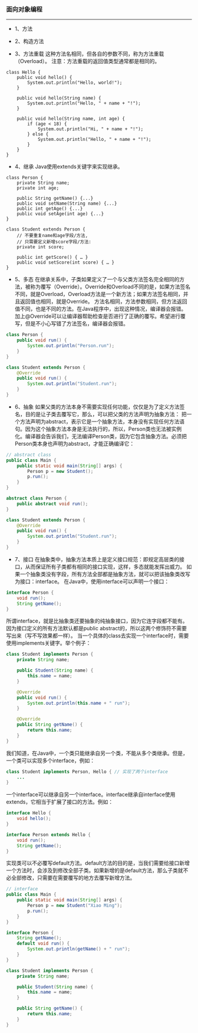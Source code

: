 ### 面向对象编程

---

- 1、方法

- 2、构造方法

- 3、方法重载
  这种方法名相同，但各自的参数不同，称为方法重载（Overload）。
  注意：方法重载的返回值类型通常都是相同的。
```azure
class Hello {
    public void hello() {
        System.out.println("Hello, world!");
    }

    public void hello(String name) {
        System.out.println("Hello, " + name + "!");
    }

    public void hello(String name, int age) {
        if (age < 18) {
            System.out.println("Hi, " + name + "!");
        } else {
            System.out.println("Hello, " + name + "!");
        }
    }
}
```

- 4、继承
  Java使用extends关键字来实现继承。
```azure
class Person {
    private String name;
    private int age;

    public String getName() {...}
    public void setName(String name) {...}
    public int getAge() {...}
    public void setAge(int age) {...}
}

class Student extends Person {
    // 不要重复name和age字段/方法,
    // 只需要定义新增score字段/方法:
    private int score;

    public int getScore() { … }
    public void setScore(int score) { … }
}
```

- 5、多态
  在继承关系中，子类如果定义了一个与父类方法签名完全相同的方法，被称为覆写（Override）。Override和Overload不同的是，如果方法签名不同，就是Overload，Overload方法是一个新方法；如果方法签名相同，并且返回值也相同，就是Override。 
  方法名相同，方法参数相同，但方法返回值不同，也是不同的方法。在Java程序中，出现这种情况，编译器会报错。
  加上@Override可以让编译器帮助检查是否进行了正确的覆写。希望进行覆写，但是不小心写错了方法签名，编译器会报错。
```java
class Person {
    public void run() {
        System.out.println("Person.run");
    }
}

class Student extends Person {
    @Override
    public void run() {
        System.out.println("Student.run");
    }
}
```

- 6、抽象
  如果父类的方法本身不需要实现任何功能，仅仅是为了定义方法签名，目的是让子类去覆写它，那么，可以把父类的方法声明为抽象方法：
  把一个方法声明为abstract，表示它是一个抽象方法，本身没有实现任何方法语句。因为这个抽象方法本身是无法执行的，所以，Person类也无法被实例化。编译器会告诉我们，无法编译Person类，因为它包含抽象方法。必须把Person类本身也声明为abstract，才能正确编译它：
```java
// abstract class
public class Main {
    public static void main(String[] args) {
        Person p = new Student();
        p.run();
    }
}

abstract class Person {
    public abstract void run();
}

class Student extends Person {
    @Override
    public void run() {
        System.out.println("Student.run");
    }
}
```

- 7、接口
  在抽象类中，抽象方法本质上是定义接口规范：即规定高层类的接口，从而保证所有子类都有相同的接口实现，这样，多态就能发挥出威力。
  如果一个抽象类没有字段，所有方法全部都是抽象方法，就可以把该抽象类改写为接口：interface。
  在Java中，使用interface可以声明一个接口：
```java
interface Person {
    void run();
    String getName();
}
```

所谓interface，就是比抽象类还要抽象的纯抽象接口，因为它连字段都不能有。因为接口定义的所有方法默认都是public abstract的，所以这两个修饰符不需要写出来（写不写效果都一样）。
当一个具体的class去实现一个interface时，需要使用implements关键字。举个例子：
```java
class Student implements Person {
    private String name;

    public Student(String name) {
        this.name = name;
    }

    @Override
    public void run() {
        System.out.println(this.name + " run");
    }

    @Override
    public String getName() {
        return this.name;
    }
}
```

我们知道，在Java中，一个类只能继承自另一个类，不能从多个类继承。但是，一个类可以实现多个interface，例如：
```java
class Student implements Person, Hello { // 实现了两个interface
    ...
}
```

一个interface可以继承自另一个interface。interface继承自interface使用extends，它相当于扩展了接口的方法。例如：
```java
interface Hello {
    void hello();
}

interface Person extends Hello {
    void run();
    String getName();
}
```

实现类可以不必覆写default方法。default方法的目的是，当我们需要给接口新增一个方法时，会涉及到修改全部子类。如果新增的是default方法，那么子类就不必全部修改，只需要在需要覆写的地方去覆写新增方法。
```java
// interface
public class Main {
    public static void main(String[] args) {
        Person p = new Student("Xiao Ming");
        p.run();
    }
}

interface Person {
    String getName();
    default void run() {
        System.out.println(getName() + " run");
    }
}

class Student implements Person {
    private String name;

    public Student(String name) {
        this.name = name;
    }

    public String getName() {
        return this.name;
    }
}
```

